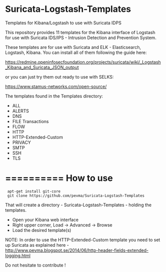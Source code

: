 Suricata-Logstash-Templates
===========================

Templates for Kibana/Logstash to use with Suricata IDPS


This repository provides 11 templates for the Kibana interface of Logstash
for use with Suricata IDS/IPS - Intrusion Detection and Prevention System.

These templates are for use with Suricata and ELK - Elasticsearch, Logstash, 
Kibana. You can install all of them following the guide here:

https://redmine.openinfosecfoundation.org/projects/suricata/wiki/_Logstash_Kibana_and_Suricata_JSON_output  

or you can just try them out ready to use with SELKS:

https://www.stamus-networks.com/open-source/


The templates found in the Templates directory:

- ALL  
- ALERTS 
- DNS  
- FILE Transactions  
- FLOW  
- HTTP  
- HTTP-Extended-Custom  
- PRIVACY
- SMTP
- SSH  
- TLS




==========
How to use
==========

     apt-get install git-core
     git clone https://github.com/pevma/Suricata-Logstash-Templates

That will create a directory - Suricata-Logstash-Templates - holding the templates.

 - Open your Kibana web interface
 - Right upper corner, Load -> Advanced -> Browse
 - Load the desired template(s)

NOTE:
In order to use the HTTP-Extended-Custom template you need to set up Suricata as
explained here - http://www.pevma.blogspot.se/2014/06/http-header-fields-extended-logging.html

Do not hesitate to contribute !
